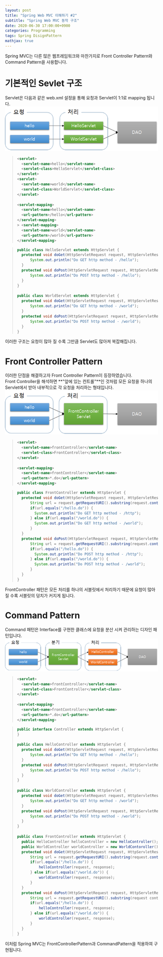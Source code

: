 ```yaml
---
layout: post
title: "Spring Web MVC 이해하기 #2"
subtitle: "Spring Web MVC 동작 구조"
date: 2020-06-30 17:00:00+0900
categories: Programming
tags: Spring DisignPattern
mathjax: true
---
```



Spring MVC는 다른 많은 웹프레임워크와 마찬가지로 Front Controller Pattern와 Command Pattern을 사용합니다. 


# 기본적인 Sevlet 구조
Servlet은 다음과 같은 web.xml 설정을 통해 요청과 Servlet이 1:1로 mapping 됩니다.
![defaultServlet](/resource/Spring/Concept/defaultServletPattern.png)
> ```xml
> <servlet>
>   <servlet-name>hello</servlet-name>
>   <servlet-class>HelloServlet</servlet-class>
> </servlet>
> <servlet>
>   <servlet-name>world</servlet-name>
>   <servlet-class>WorldServlet</servlet-class>
> </servlet>
>
> <servlet-mapping>
>   <servlet-name>hello</servlet-name>
>   <url-pattern>/hello</url-pattern>
> </servlet-mapping>
> > <servlet-mapping>
>   <servlet-name>world</servlet-name>
>   <url-pattern>/world</url-pattern>
> </servlet-mapping>
> ```

> ```java
> public class HelloServlet extends HttpServlet {
>   protected void doGet(HttpServletRequest request, HttpServletResponse response) throws ServletExceptionb, IOException {
>       System.out.println("Do GET http method - /hello");
>   }
>   protected void doPost(HttpServletRequest request, HttpServletResponse response) throws ServletExceptionb, IOException {
>       System.out.println("Do POST http method - /hello");
>   }
> }
> 
> public class WorldServlet extends HttpServlet {
>   protected void doGet(HttpServletRequest request, HttpServletResponse response) throws ServletExceptionb, IOException {
>       System.out.println("Do GET http method - /world");
>   }
>   protected void doPost(HttpServletRequest request, HttpServletResponse response) throws ServletExceptionb, IOException {
>       System.out.println("Do POST http method - /world");
>   }
> }
> ```

이러한 구조는 요청이 많아 질 수록 그만큼 Servlet도 많아져 복잡해집니다.

# Front Controller Pattern
이러한 단점을 해결하고자 Front Controller Pattern이 등장하였습니다.  
Front Controller을 해석하면 **"앞에 있는 컨트롤"**인 것처럼 모든 요청을 하나의 Servlet에서 받아 내부적으로 각 요청을 처리하는 형태입니다.
![frontControllerPattern](/resource/Spring/Concept/frontControllerPattern.png)

> ```xml
> <servlet>
>   <servlet-name>frontController</servlet-name>
>   <servlet-class>FrontController</servlet-class>
> </servlet>
> 
> <servlet-mapping>
>   <servlet-name>frontController</servlet-name>
>   <url-pattern>*.do</url-pattern>
> </servlet-mapping>
> ```

> ```java
> public class FrontController extends HttpServlet {
>   protected void doGet(HttpServletRequest request, HttpServletResponse response) throws ServletExceptionb, IOException {
>       String url = request.getRequestURI().substring(request.contextPath.length());
>       if(url.equals("/hello.do")) {
>         System.out.println("Do GET http method - /http");
>       } else if(url.equals("/world.do")) {
>         System.out.println("Do GET http method - /world");
>       }
>   }
>   protected void doPost(HttpServletRequest request, HttpServletResponse response) throws ServletExceptionb, IOException {
>       String url = request.getRequestURI().substring(request.contextPath.length());
>       if(url.equals("/hello.do")) {
>         System.out.println("Do POST http method - /http");
>       } else if(url.equals("/world.do")) {
>         System.out.println("Do POST http method - /world");
>       }
>   }
> }
> ```

FrontController 패턴은 모든 처리를 하나의 서블릿에서 처리하기 때문에 요청이 많아 질 수록 서블릿의 덩치가 커지게 됩니다.

# Command Pattern
Command 패턴은 Interface를 구현한 클래스에 요청을 분산 시켜 관리하는 디자인 패턴입니다.  
![frontControllerPattern_and_commandPattern](/resource/Spring/Concept/frontControllerPattern_and_commandPattern.png)

> ```xml
> <servlet>
>   <servlet-name>frontController</servlet-name>
>   <servlet-class>FrontController</servlet-class>
> </servlet>
> 
> <servlet-mapping>
>   <servlet-name>frontController</servlet-name>
>   <url-pattern>*.do</url-pattern>
> </servlet-mapping>
> ```

> ```java
> public interface Controller extends HttpServlet {
> }
>
> public class HelloController extends HttpServlet {
>   protected void doGet(HttpServletRequest request, HttpServletResponse response) throws ServletExceptionb, IOException {
>       System.out.println("Do GET http method - /hello");
>   }
>   protected void doPost(HttpServletRequest request, HttpServletResponse response) throws ServletExceptionb, IOException {
>       System.out.println("Do POST http method - /hello");
>   }
> }
> 
> public class WorldController extends HttpServlet {
>   protected void doGet(HttpServletRequest request, HttpServletResponse response) throws ServletExceptionb, IOException {
>       System.out.println("Do GET http method - /world");
>   }
>   protected void doPost(HttpServletRequest request, HttpServletResponse response) throws ServletExceptionb, IOException {
>       System.out.println("Do POST http method - /world");
>   }
> }
> 
> public class FrontController extends HttpServlet {
>   public HelloController helloController = new HelloController();
>   public WorldController worldController = new WorldContoroller();
>   protected void doGet(HttpServletRequest request, HttpServletResponse response) throws ServletExceptionb, IOException {
>       String url = request.getRequestURI().substring(request.contextPath.length());
>       if(url.equals("/hello.do")) {
>           helloController(request, response);
>       } else if(url.equals("/world.do")) {
>           worldController(request, response);
>       }
>   }
>   protected void doPost(HttpServletRequest request, HttpServletResponse response) throws ServletExceptionb, IOException {
>       String url = request.getRequestURI().substring(request contextPath.length());
>       if(url.equals("/hello.do")) {
>           helloController(request, response);
>       } else if(url.equals("/world.do")) {
>           worldController(request, response);
>       }
>   }
> }
> ```

이처럼 Spring MVC는 FrontControllerPattern과 CommandPattern을 적용하여 구현됩니다.
